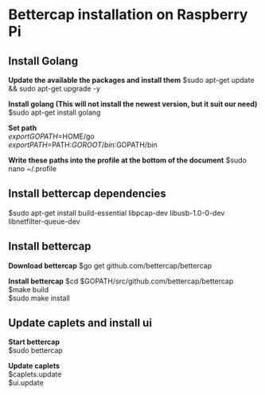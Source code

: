 # Bettercap installation on Raspberry Pi
## Install Golang
**Update the available the packages and install them**
$sudo apt-get update && sudo apt-get upgrade -y  

**Install golang (This will not install the newest version, but it suit our need)**  
$sudo apt-get install golang  

**Set path**  
$export GOPATH=$HOME/go  
$export PATH=$PATH:$GOROOT/bin:$GOPATH/bin  

**Write these paths into the profile at the bottom of the document** 
$sudo nano ~/.profile  

## Install bettercap dependencies
$sudo apt-get install build-essential libpcap-dev libusb-1.0-0-dev libnetfilter-queue-dev

## Install bettercap
**Download bettercap**
$go get github.com/bettercap/bettercap

**Install bettercap** 
$cd $GOPATH/src/github.com/bettercap/bettercap  
$make build  
$sudo make install  

## Update caplets and install ui
**Start bettercap**  
$sudo bettercap  

**Update caplets**  
$caplets.update   
$ui.update   
